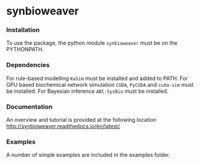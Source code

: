 synbioweaver
=============

### Installation
To use the package, the python module `synbioweaver` must be on the PYTHONPATH.

### Dependencies
For rule-based modelling `KaSim` must be installed and added to PATH.
For GPU based biochemical network simulation `CUDA`, `PyCUDA` and `cuda-sim` must be installed.
For Bayesian inference `ABC-SysBio` must be installed.

### Documentation
An overview and tutorial is provided at the following location
<http://synbioweaver.readthedocs.io/en/latest/>

### Examples
A number of simple examples are included in the examples folder.